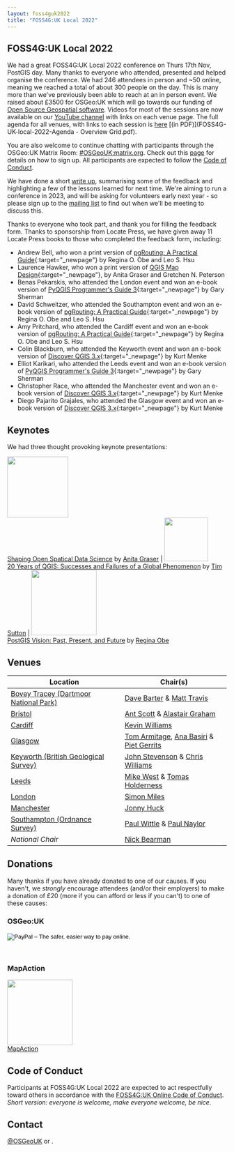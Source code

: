 ```yaml
---
layout: foss4guk2022
title: "FOSS4G:UK Local 2022"
---
```


## FOSS4G:UK Local 2022

We had a great FOSS4G:UK Local 2022 conference on Thurs 17th Nov, PostGIS day. Many thanks to everyone who attended, presented and helped organise the conference. We had 246 attendees in person and ~50 online, meaning we reached a total of about 300 people on the day. This is many more than we've previously been able to reach at an in person event. We raised about £3500 for OSGeo:UK which will go towards our funding of [Open Source Geospatial software](https://uk.osgeo.org/pastdonations.html). Videos for most of the sessions are now available on our [YouTube channel](https://www.youtube.com/@FOSS4GUK/streams) with links on each venue page. The full agenda for all venues, with links to each session is [here](https://docs.google.com/spreadsheets/d/1ChtOtqO0PfZ2ckiZqqJxyV3VhP3Xm-WnkJ6NwZ2UVTM) [(in PDF)](FOSS4G-UK-local-2022-Agenda - Overview Grid.pdf).
 
You are also welcome to continue chatting with participants through the OSGeo:UK Matrix Room: [#OSGeoUK:matrix.org](https://matrix.to/#/#OSGeoUK:matrix.org). Check out this [page](https://nickbearman.github.io/installing-software/element-matrix-public) for details on how to sign up. All participants are expected to follow the [Code of Conduct](https://uk.osgeo.org/foss4guk2022local/code-of-conduct). 

We have done a short [write up](lessons-learned.html), summarising some of the feedback and highlighting a few of the lessons learned for next time. We're aiming to run a conference in 2023, and will be asking for volunteers early next year - so please sign up to the [mailing list](https://lists.osgeo.org/mailman/listinfo/uk) to find out when we'll be meeting to discuss this. 

Thanks to everyone who took part, and thank you for filling the feedback form. Thanks to sponsorship from Locate Press, we have given away 11 Locate Press books to those who completed the feedback form, including:

- Andrew Bell, who won a print version of [pgRouting: A Practical Guide](https://locatepress.com/book/pgr){:target="_newpage"} by Regina O. Obe and Leo S. Hsu
- Laurence Hawker, who won a print version of [QGIS Map Design](https://locatepress.com/book/qmd2){:target="_newpage"}, by Anita Graser and Gretchen N. Peterson
- Benas Pekarskis, who attended the London event and won an e-book version of [PyQGIS Programmer's Guide 3](https://locatepress.com/book/ppg3){:target="_newpage"} by Gary Sherman
- David Schweitzer, who attended the Southampton  event and won an e-book version of [pgRouting: A Practical Guide](https://locatepress.com/book/pgr){:target="_newpage"} by Regina O. Obe and Leo S. Hsu
- Amy Pritchard, who attended the Cardiff event and won an e-book version of [pgRouting: A Practical Guide](https://locatepress.com/book/pgr){:target="_newpage"} by Regina O. Obe and Leo S. Hsu
- Colin Blackburn, who attended the Keyworth  event and won an e-book version of [Discover QGIS 3.x](https://locatepress.com/book/dq3){:target="_newpage"} by Kurt Menke
- Elliot Karikari, who attended the Leeds  event and won an e-book version of [PyQGIS Programmer's Guide 3](https://locatepress.com/book/ppg3){:target="_newpage"} by Gary Sherman
-  Christopher Race, who attended the Manchester event and won an e-book version of [Discover QGIS 3.x](https://locatepress.com/book/dq3){:target="_newpage"} by Kurt Menke
-   Diego Pajarito Grajales, who attended the Glasgow event and won an e-book version of [Discover QGIS 3.x](https://locatepress.com/book/dq3){:target="_newpage"} by Kurt Menke


<!-- - , who attended the  event and won an e-book version of []() by -->

## Keynotes

We had three thought provoking keynote presentations:

<img src="images/graser.jpg" width="140"><br>[Shaping Open Spatical Data Science](https://www.youtube.com/watch?v=Iza34-rtQ4A&list=PLCvveKqdciOnXD8evjaRrDGLkp7vIDNKp&index=4) by [Anita Graser](https://anitagraser.com/) | <img src="images/tim-sutton.jpg" width="100"><br>[20 Years of QGIS: Successes and Failures of a Global Phenomenon](https://www.youtube.com/watch?v=UJWmX16rVQc&list=PLCvveKqdciOnXD8evjaRrDGLkp7vIDNKp&index=3) by [Tim Sutton](https://kartoza.com/the_team/HR-EMP-00002/) | <img src="images/regina-obe.jpg" width="150"><br> [PostGIS Vision: Past, Present, and Future](https://www.youtube.com/watch?v=xnF0PqMB3cI&list=PLCvveKqdciOnXD8evjaRrDGLkp7vIDNKp&index=2) by [Regina Obe](https://twitter.com/reginaobe)

## Venues

Location | Chair(s)
--- | ---
[Bovey Tracey (Dartmoor National Park)](boveytracey.html#foss4guk-local-2022---bovey-tracy-dartmoor-national-park-offices) <a href="https://www.youtube.com/playlist?list=PLCvveKqdciOkw46JctT9y8tq-A0C8x3ER" target="_blank"><img src="images/youtube.png" height="15"></a> | [Dave Barter](https://twitter.com/NautoGuide) & [Matt Travis](https://twitter.com/yakus)
[Bristol](bristol.html#foss4guk-local-2022---bristol-engine-shed-bristol-temple-meads) <a href="https://www.youtube.com/playlist?list=PLCvveKqdciOln0SVWw75H0rtivnQgHIcq" target="_blank"><img src="images/youtube.png" height="15"></a> | [Ant Scott](https://twitter.com/antscott) & [Alastair Graham](https://twitter.com/ajggeoger)
[Cardiff](cardiff.html#foss4guk-local-2022---cardiff-jurys-inn) <a href="https://www.youtube.com/playlist?list=PLCvveKqdciOle8UEJxONevO7djjWJnwvT" target="_blank"><img src="images/youtube.png" height="15"></a> | [Kevin Williams](mailto:Kevin.Williams001@gov.wales)
[Glasgow](glasgow.html#foss4guk-local-2022---glasgow-university-of-glasgow) <a href="https://www.youtube.com/playlist?list=PLCvveKqdciOkWG1LlYTrTAlwinlFtRBAD" target="_blank"><img src="images/youtube.png" height="15"></a> | [Tom Armitage](https://twitter.com/MapNav_Tom), [Ana Basiri](https://twitter.com/anahidbasiri) & [Piet Gerrits](https://pgerrits.com/)
[Keyworth (British Geological Survey)](keyworth.html#foss4guk-local-2022---keyworth-british-geological-survey) | [John Stevenson](mailto:jostev@bgs.ac.uk) & [Chris Williams](mailto:chrwil@bgs.ac.uk)
[Leeds](leeds.html#foss4guk-local-2022---leeds-platform) <a href="https://www.youtube.com/playlist?list=PLCvveKqdciOlDKX7c4du8KsSGLplZSttd" target="_blank"><img src="images/youtube.png" height="15"></a> | [Mike West](mailto:foss4g@addresscloud.com) & [Tomas Holderness](mailto:foss4g@addresscloud.com)
[London](london.html#foss4guk-local-2022---london-clyde--co-fenchurch-st) <a href="https://www.youtube.com/playlist?list=PLCvveKqdciOm0Y9zT_q8QahTqWooF4fkg" target="_blank"><img src="images/youtube.png" height="15"></a> | [Simon Miles](https://twitter.com/geosmiles)
[Manchester](manchester.html) <a href="https://www.youtube.com/playlist?list=PLCvveKqdciOld6NNnuqZQGMMJ2uTcWZHo" target="_blank"><img src="images/youtube.png" height="15"></a> | [Jonny Huck](https://jonnyhuck.co.uk)
[Southampton (Ordnance Survey)](southampton.html#foss4guk-local-2022---southampton-ordnance-survey) <a href="https://www.youtube.com/playlist?list=PLCvveKqdciOnZAXPuzE6kiGo4V4XV89W9" target="_blank"><img src="images/youtube.png" height="15"></a> | [Paul Wittle](mailto:paul.wittle@dorsetcouncil.gov.uk) & [Paul Naylor](mailto:paul.naylor@os.uk)
*National Chair* <a href="https://www.youtube.com/watch?v=HDgwwCYhBts&list=PLCvveKqdciOnXD8evjaRrDGLkp7vIDNKp" target="_blank"><img src="images/youtube.png" height="15"></a> | [Nick Bearman](https://twitter.com/nickbearmanuk)


## Donations

Many thanks if you have already donated to one of our causes. If you haven't, we *strongly* encourage attendees (and/or their employers) to make a donation of £20 (more if you can afford or less if you can't) to one of these causes:

### OSGeo:UK

<form action="https://www.paypal.com/cgi-bin/webscr" method="post" target="_top">
<input type="hidden" name="cmd" value="_s-xclick">
<input type="hidden" name="hosted_button_id" value="42G7PKK5YV6NU">
<input type="image" src="https://www.paypalobjects.com/en_US/GB/i/btn/btn_donateCC_LG.gif" border="0" name="submit" alt="PayPal – The safer, easier way to pay online.">
<img alt="" border="0" src="https://www.paypalobjects.com/en_GB/i/scr/pixel.gif" width="1" height="1">
</form>
<br>

### MapAction 
[<img src="images/MapAction_Tagline_Logo_Positive_RGB_Small.png" width="150"><br>MapAction](https://mapaction.org/donate/)



## Code of Conduct
Participants at FOSS4G:UK Local 2022 are expected to act respectfully toward others in accordance with the [FOSS4G:UK Online Code of Conduct](code-of-conduct). *Short version: everyone is welcome, make everyone welcome, be nice.*

## Contact
[@OSGeoUK](https://twitter.com/osgeouk) or <span class="osgeoemail"></span>.

<p>&nbsp;</p>

<!-- Jonny Huck Email Obfuscator -->
<!-- Simply add...  <span class="osgeoemail"></span>  ...wherever you would like the email link to appear -->
<script>
    let spans = document.getElementsByClassName('osgeoemail');
    for (let i = 0; i < spans.length; i++){
        spans[i].innerHTML = Tea.decrypt("TaP7QMCgFhScZikfQl5S2WfHPdfSh44LhvA4yCJITheD063TvlsEuDlGFtNkE+SCMIKiymkA/88=", "foss4g");
    }
</script>
